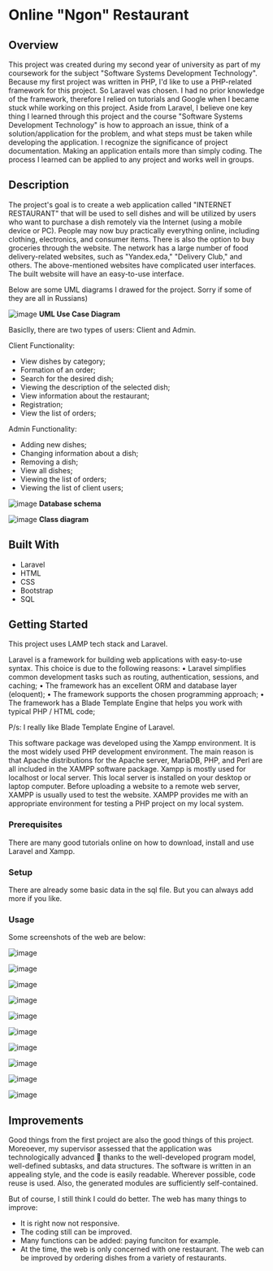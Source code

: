 # Online "Ngon" Restaurant

## Overview

This project was created during my second year of university as part of my coursework for the subject "Software Systems Development Technology". Because my first project was written in PHP, I'd like to use a PHP-related framework for this project. So Laravel was chosen. I had no prior knowledge of the framework, therefore I relied on tutorials and Google when I became stuck while working on this project. Aside from Laravel, I believe one key thing I learned through this project and the course "Software Systems Development Technology" is how to approach an issue, think of a solution/application for the problem, and what steps must be taken while developing the application. I recognize the significance of project documentation. Making an application entails more than simply coding. The process I learned can be applied to any project and works well in groups.

## Description

The project's goal is to create a web application called "INTERNET RESTAURANT" that will be used to sell dishes and will be utilized by users who want to purchase a dish remotely via the Internet (using a mobile device or PC). People may now buy practically everything online, including clothing, electronics, and consumer items. There is also the option to buy groceries through the website. The network has a large number of food delivery-related websites, such as "Yandex.eda," "Delivery Club," and others. The above-mentioned websites have complicated user interfaces. The built website will have an easy-to-use interface.

Below are some UML diagrams I drawed for the project. Sorry if some of they are all in Russians)

![image](https://user-images.githubusercontent.com/28446653/135719263-776607d0-9f90-4cb0-8baf-22c74f87a69a.png)
<b>UML Use Case Diagram</b>

Basiclly, there are two types of users: Client and Admin. 

Client Functionality:
- View dishes by category;
- Formation of an order;
- Search for the desired dish;
- Viewing the description of the selected dish;
- View information about the restaurant;
- Registration;
- View the list of orders;

Admin Functionality:
- Adding new dishes;
- Changing information about a dish;
- Removing a dish;
- View all dishes;
- Viewing the list of orders;
- Viewing the list of client users;

![image](https://user-images.githubusercontent.com/28446653/135719621-3db521ae-deaa-48ed-9a4a-c2e42243e80b.png)
<b>Database schema</b>

![image](https://user-images.githubusercontent.com/28446653/135719748-77c534fb-af47-4f0e-b298-2b416fde6f4f.png)
<b>Class diagram</b>

## Built With
- Laravel
- HTML
- CSS
- Bootstrap
- SQL

## Getting Started

This project uses LAMP tech stack and Laravel.

Laravel is a framework for building web applications with easy-to-use syntax. This choice is due to the following reasons:
• Laravel simplifies common development tasks such as routing, authentication, sessions, and caching;
• The framework has an excellent ORM and database layer (eloquent);
• The framework supports the chosen programming approach;
• The framework has a Blade Template Engine that helps you work with typical PHP / HTML code;

P/s: I really like Blade Template Engine of Laravel.

This software package was developed using the Xampp environment. It is the most widely used PHP development environment. The main reason is that Apache distributions for the Apache server, MariaDB, PHP, and Perl are all included in the XAMPP software package. Xampp is mostly used for localhost or local server. This local server is installed on your desktop or laptop computer. Before uploading a website to a remote web server, XAMPP is usually used to test the website. XAMPP provides me with an appropriate environment for testing a PHP project on my local system.

### Prerequisites
There are many good tutorials online on how to download, install and use Laravel and Xampp.

### Setup
There are already some basic data in the sql file. But you can always add more if you like.

### Usage
Some screenshots of the web are below:

![image](https://user-images.githubusercontent.com/28446653/135720169-359eaaef-a08c-41c5-bc1a-56f04fc32920.png)

![image](https://user-images.githubusercontent.com/28446653/135720172-5fc600c2-3118-4df4-8b00-4fa85f708a3c.png)

![image](https://user-images.githubusercontent.com/28446653/135720177-d157a7f1-3c98-480d-8edd-b21e2e2c6e7f.png)

![image](https://user-images.githubusercontent.com/28446653/135720181-8ca7b589-bd3a-4621-9131-203e89272416.png)

![image](https://user-images.githubusercontent.com/28446653/135720185-4f976b4e-522c-4136-95b9-59730605852c.png)

![image](https://user-images.githubusercontent.com/28446653/135720190-6cccd869-f49f-4dae-95e6-97947352a8c8.png)

![image](https://user-images.githubusercontent.com/28446653/135720195-cef8cbad-e98c-4460-bdf6-e7dad90809cd.png)

![image](https://user-images.githubusercontent.com/28446653/135720200-0f4d1d74-a762-4b7a-83aa-edbffa93110d.png)

![image](https://user-images.githubusercontent.com/28446653/135720205-a4db7a54-744b-4dc4-a8ac-76afcf7f39b9.png)

![image](https://user-images.githubusercontent.com/28446653/135720210-7ee97b5c-229d-4ff3-b4ae-efe29f7a9437.png)

## Improvements
Good things from the first project are also the good things of this project. Moreoever, my supervisor assessed that the application was technologically advanced 🙂 thanks to the well-developed program model, well-defined subtasks, and data structures. The software is written in an appealing style, and the code is easily readable. Wherever possible, code reuse is used. Also, the generated modules are sufficiently self-contained.

But of course, I still think I could do better. The web has many things to improve:
- It is right now not responsive.
- The coding still can be improved.
- Many functions can be added: paying funciton for example.
- At the time, the web is only concerned with one restaurant. The web can be improved by ordering dishes from a variety of restaurants.









